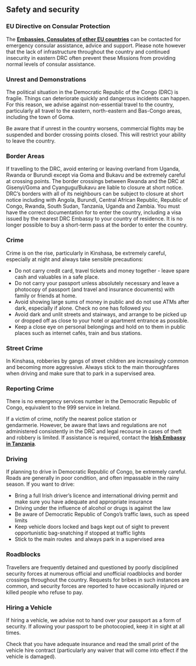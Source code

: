 ## Safety and security

### **EU Directive on Consular Protection**

The [**Embassies, Consulates of other EU countries**](/en/dfa/overseas-travel/eu-consular-protection-directive/) can be contacted for emergency consular assistance, advice and support. Please note however that the lack of infrastructure throughout the country and continued insecurity in eastern DRC often prevent these Missions from providing normal levels of consular assistance.

### **Unrest and Demonstrations**

The political situation in the Democratic Republic of the Congo (DRC) is fragile. Things can deteriorate quickly and dangerous incidents can happen. For this reason, we advise against non-essential travel to the country, particularly all travel to the eastern, north-eastern and Bas-Congo areas, including the town of Goma.

Be aware that if unrest in the country worsens, commercial flights may be suspended and border crossing points closed. This will restrict your ability to leave the country.

### **Border Areas**

If travelling to the DRC, avoid entering or leaving overland from Uganda, Rwanda or Burundi except via Goma and Bukavu and be extremely careful at crossing points. The border crossings between Rwanda and the DRC at Gisenyi/Goma and Cyangugu/Bukavu are liable to closure at short notice. DRC’s borders with all of its neighbours can be subject to closure at short notice including with Angola, Burundi, Central African Republic, Republic of Congo, Rwanda, South Sudan, Tanzania, Uganda and Zambia. You must have the correct documentation for to enter the country, including a visa issued by the nearest DRC Embassy to your country of residence. It is no longer possible to buy a short-term pass at the border to enter the country.

### **Crime**

Crime is on the rise, particularly in Kinshasa, be extremely careful, especially at night and always take sensible precautions:

* Do not carry credit card, travel tickets and money together - leave spare cash and valuables in a safe place.
* Do not carry your passport unless absolutely necessary and leave a photocopy of passport (and travel and insurance documents) with family or friends at home.
* Avoid showing large sums of money in public and do not use ATMs after dark, especially if alone. Check no one has followed you
* Avoid dark and unlit streets and stairways, and arrange to be picked up or dropped off as close to your hotel or apartment entrance as possible.
* Keep a close eye on personal belongings and hold on to them in public places such as internet cafés, train and bus stations.

### **Street Crime**

In Kinshasa, robberies by gangs of street children are increasingly common and becoming more aggressive. Always stick to the main thoroughfares when driving and make sure that to park in a supervised area.

### **Reporting Crime**

There is no emergency services number in the Democratic Republic of Congo, equivalent to the 999 service in Ireland.

If a victim of crime, notify the nearest police station or gendarmerie. However, be aware that laws and regulations are not administered consistently in the DRC and legal recourse in cases of theft and robbery is limited. If assistance is required, contact the [**Irish Embassy in Tanzania**](/en/tanzania/daressalaam/).

### **Driving**

If planning to drive in Democratic Republic of Congo, be extremely careful. Roads are generally in poor condition, and often impassable in the rainy season. If you want to drive:

* Bring a full Irish driver’s licence and international driving permit and make sure you have adequate and appropriate insurance
* Driving under the influence of alcohol or drugs is against the law
* Be aware of Democratic Republic of Congo’s traffic laws, such as speed limits
* Keep vehicle doors locked and bags kept out of sight to prevent opportunistic bag-snatching if stopped at traffic lights
* Stick to the main routes  and always park in a supervised area

### **Roadblocks**

Travellers are frequently detained and questioned by poorly disciplined security forces at numerous official and unofficial roadblocks and border crossings throughout the country. Requests for bribes in such instances are common, and security forces are reported to have occasionally injured or killed people who refuse to pay.

### **Hiring a Vehicle**

If hiring a vehicle, we advise not to hand over your passport as a form of security. If allowing your passport to be photocopied, keep it in sight at all times.

Check that you have adequate insurance and read the small print of the vehicle hire contract (particularly any waiver that will come into effect if the vehicle is damaged).